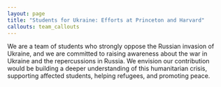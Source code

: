```yaml
---
layout: page
title: "Students for Ukraine: Efforts at Princeton and Harvard"
callouts: team_callouts
---
```

 We are a team of students who strongly oppose the Russian invasion of Ukraine, and we are committed to raising awareness about the war in Ukraine and the repercussions in Russia.  We envision our contribution would be building a deeper understanding of this humanitarian crisis, supporting affected students, helping refugees, and promoting peace.
 

